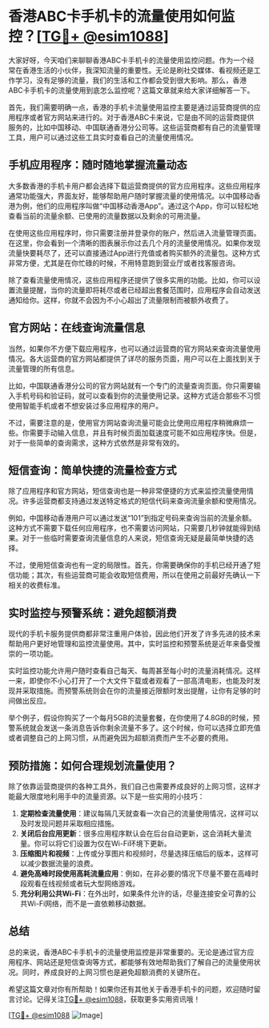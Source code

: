 # 香港ABC卡手机卡的流量使用如何监控？[[TG💪+ @esim1088](https://t.me/s/esim1088)]

大家好呀，今天咱们来聊聊香港ABC卡手机卡的流量使用监控问题。作为一个经常在香港生活的小伙伴，我深知流量的重要性。无论是刷社交媒体、看视频还是工作学习，没有足够的流量，我们的生活和工作都会受到很大影响。那么，香港ABC卡手机卡的流量使用到底怎么监控呢？这篇文章就来给大家详细解答一下。

首先，我们需要明确一点，香港的手机卡流量使用监控主要是通过运营商提供的应用程序或者官方网站来进行的。对于香港ABC卡来说，它是由不同的运营商提供服务的，比如中国移动、中国联通香港分公司等。这些运营商都有自己的流量管理工具，用户可以通过这些工具实时查看自己的流量使用情况。

## 手机应用程序：随时随地掌握流量动态

大多数香港的手机卡用户都会选择下载运营商提供的官方应用程序。这些应用程序通常功能强大，界面友好，能够帮助用户随时掌握流量的使用情况。以中国移动香港为例，他们的应用程序叫做“中国移动香港App”。通过这个App，你可以轻松地查看当前的流量余额、已使用的流量数据以及剩余的可用流量。

在使用这些应用程序时，你只需要注册并登录你的账户，然后进入流量管理页面。在这里，你会看到一个清晰的图表展示你过去几个月的流量使用情况。如果你发现流量快要耗尽了，还可以直接通过App进行充值或者购买额外的流量包。这种方式非常方便，尤其是在你忙碌的时候，不用特意跑到营业厅或者找客服咨询。

除了查看流量使用情况，这些应用程序还提供了很多实用的功能。比如，你可以设置流量提醒，当你的流量即将耗尽或者已经超出套餐范围时，应用程序会自动发送通知给你。这样，你就不会因为不小心超出了流量限制而被额外收费了。

## 官方网站：在线查询流量信息

当然，如果你不方便下载应用程序，也可以通过运营商的官方网站来查询流量使用情况。各大运营商的官方网站都提供了详尽的服务页面，用户可以在上面找到关于流量管理的所有信息。

比如，中国联通香港分公司的官方网站就有一个专门的流量查询页面。你只需要输入手机号码和验证码，就可以查看到你的流量使用记录。这种方式适合那些不习惯使用智能手机或者不想安装过多应用程序的用户。

不过，需要注意的是，使用官方网站查询流量可能会比使用应用程序稍微麻烦一些。你需要手动输入信息，并且有时候页面加载速度可能不如应用程序快。但是，对于一些简单的查询需求，这种方式依然是非常有效的。

## 短信查询：简单快捷的流量检查方式

除了应用程序和官方网站，短信查询也是一种非常便捷的方式来监控流量使用情况。许多运营商都支持通过发送特定格式的短信代码来查询流量余额和使用情况。

例如，中国移动香港用户可以通过发送“101”到指定号码来查询当前的流量余额。这种方式不需要下载任何应用程序，也不需要访问网站，只需要几秒钟就能得到结果。对于一些临时需要查询流量信息的人来说，短信查询无疑是最简单快捷的选择。

不过，使用短信查询也有一定的局限性。首先，你需要确保你的手机已经开通了短信功能；其次，有些运营商可能会收取短信费用，所以在使用之前最好先确认一下相关的收费标准。

## 实时监控与预警系统：避免超额消费

现代的手机卡服务提供商都非常注重用户体验，因此他们开发了许多先进的技术来帮助用户更好地管理和监控流量使用。其中，实时监控和预警系统是近年来备受推崇的一项功能。

实时监控功能允许用户随时查看自己每天、每周甚至每小时的流量消耗情况。这样一来，即使你不小心打开了一个大文件下载或者观看了一部高清电影，也能及时发现并采取措施。而预警系统则会在你的流量接近限额时发出提醒，让你有足够的时间做出反应。

举个例子，假设你购买了一个每月5GB的流量套餐，在你使用了4.8GB的时候，预警系统就会发送一条消息告诉你剩余流量不多了。这个时候，你可以选择立即充值或者调整自己的上网习惯，从而避免因为超额消费而产生不必要的费用。

## 预防措施：如何合理规划流量使用？

除了依靠运营商提供的各种工具外，我们自己也需要养成良好的上网习惯，这样才能最大限度地利用手中的流量资源。以下是一些实用的小技巧：

1. **定期检查流量使用**：建议每隔几天就查看一次自己的流量使用情况，这样可以及时发现问题并采取相应措施。
2. **关闭后台应用更新**：很多应用程序默认会在后台自动更新，这会消耗大量流量。你可以将它们设置为仅在Wi-Fi环境下更新。
3. **压缩图片和视频**：上传或分享图片和视频时，尽量选择压缩后的版本，这样可以减少数据流量的浪费。
4. **避免高峰时段使用高耗流量应用**：例如，在非必要的情况下尽量不要在高峰时段观看在线视频或者玩大型网络游戏。
5. **充分利用公共Wi-Fi**：在外出时，如果条件允许的话，尽量连接安全可靠的公共Wi-Fi网络，而不是一直依赖移动数据。

## 总结

总的来说，香港ABC卡手机卡的流量使用监控是非常重要的。无论是通过官方应用程序、网站还是短信查询等方式，都能够有效地帮助我们了解自己的流量使用状况。同时，养成良好的上网习惯也是避免超额消费的关键所在。

希望这篇文章对你有所帮助！如果你还有其他关于香港手机卡的问题，欢迎随时留言讨论。记得关注[TG💪+ @esim1088](https://t.me/s/esim1088)，获取更多实用资讯哦！

[[TG💪+ @esim1088](https://t.me/s/esim1088) ![Image](https://i.postimg.cc/4NQfJmqS/Snipaste-2025-05-13-00-14-12.png)]